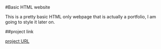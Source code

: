 #Basic HTML website

This is a pretty basic HTML only webpage that is actually a portfolio, I am going to style it later on.

##project link

[project URL](https://roadmap.sh/projects/basic-html-website)
